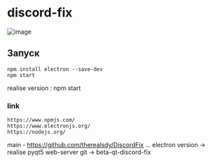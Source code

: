 # discord-fix
![image](https://github.com/user-attachments/assets/78a51139-6f86-49e0-b528-e3b02d4b4bd4)<br>

## Запуск

```
npm install electron --save-dev
npm start
```
realise version : npm start
### link
```
https://www.npmjs.com/
https://www.electronjs.org/
https://nodejs.org/
```
main - https://github.com/therealsdy/DiscordFix
... electron version -> realise pyqt5 web-server git -> beta-qt-discord-fix
